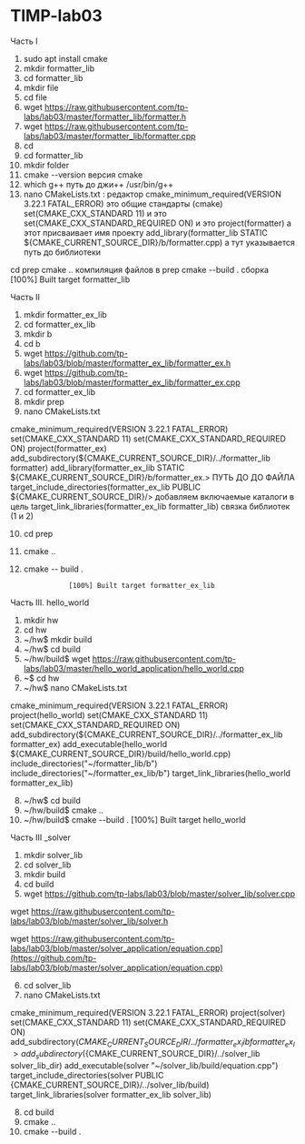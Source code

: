 # TIMP-lab03

Часть I

1) sudo apt install cmake
2) mkdir formatter_lib
3) cd formatter_lib
4) mkdir file
5) cd file
6) wget https://raw.githubusercontent.com/tp-labs/lab03/master/formatter_lib/formatter.h
7) wget https://raw.githubusercontent.com/tp-labs/lab03/master/formatter_lib/formatter.cpp
8) cd
9) cd formatter_lib
10) mkdir folder
11) cmake --version             версия cmake
12) which g++       путь до джи++
    /usr/bin/g++
12) nano CMakeLists.txt :                             редактор
cmake_minimum_required(VERSION 3.22.1 FATAL_ERROR)     это общие стандарты (cmake)
set(CMAKE_CXX_STANDARD 11)                             и это                
set(CMAKE_CXX_STANDARD_REQUIRED ON)                    и это
project(formatter)                                     а этот присваивает имя проекту
add_library(formatter_lib STATIC ${CMAKE_CURRENT_SOURCE_DIR}/b/formatter.cpp)             а тут указывается путь до библиотеки

cd prep
cmake ..                       компиляция файлов в prep
cmake --build .                  сборка
                        [100%] Built target formatter_lib





Часть II


1) mkdir formatter_ex_lib
2) cd formatter_ex_lib
3) mkdir b
4) cd b
5) wget https://github.com/tp-labs/lab03/blob/master/formatter_ex_lib/formatter_ex.h
6) wget https://github.com/tp-labs/lab03/blob/master/formatter_ex_lib/formatter_ex.cpp
7) cd formatter_ex_lib
8) mkdir prep
9) nano CMakeLists.txt

cmake_minimum_required(VERSION 3.22.1 FATAL_ERROR)
set(CMAKE_CXX_STANDARD 11)
set(CMAKE_CXX_STANDARD_REQUIRED ON)
project(formatter_ex)
add_subdirectory(${CMAKE_CURRENT_SOURCE_DIR}/../formatter_lib formatter)
add_library(formatter_ex_lib STATIC ${CMAKE_CURRENT_SOURCE_DIR}/b/formatter_ex.>     ПУТЬ ДО ДО ФАЙЛА
target_include_directories(formatter_ex_lib PUBLIC ${CMAKE_CURRENT_SOURCE_DIR}/>      добавляем включаемые каталоги в цель
target_link_libraries(formatter_ex_lib formatter_lib)                   связка библиотек (1 и 2)


10) cd prep
11) cmake ..
12) cmake -- build .    

                   [100%] Built target formatter_ex_lib





Часть III. hello_world


1) mkdir hw
2) cd hw
3) ~/hw$ mkdir build
4) ~/hw$ cd build
5) ~/hw/build$ wget https://raw.githubusercontent.com/tp-labs/lab03/master/hello_world_application/hello_world.cpp
6) ~$ cd hw
7) ~/hw$ nano CMakeLists.txt

cmake_minimum_required(VERSION 3.22.1 FATAL_ERROR)
project(hello_world)
set(CMAKE_CXX_STANDARD 11)
set(CMAKE_CXX_STANDARD_REQUIRED ON)
add_subdirectory(${CMAKE_CURRENT_SOURCE_DIR}/../formatter_ex_lib formatter_ex)
add_executable(hello_world ${CMAKE_CURRENT_SOURCE_DIR}/build/hello_world.cpp)
include_directories("~/formatter_lib/b")
include_directories("~/formatter_ex_lib/b")
target_link_libraries(hello_world formatter_ex_lib)

8) ~/hw$ cd build
9) ~/hw/build$ cmake ..
10) ~/hw/build$ cmake --build .
                                [100%] Built target hello_world


Часть III  _solver


1) mkdir solver_lib
2) cd solver_lib
3) mkdir build
4) cd build
5) wget https://github.com/tp-labs/lab03/blob/master/solver_lib/solver.cpp

wget https://raw.githubusercontent.com/tp-labs/lab03/blob/master/solver_lib/solver.h

wget https://raw.githubusercontent.com/tp-labs/lab03/blob/master/solver_application/equation.cpp](https://github.com/tp-labs/lab03/blob/master/solver_application/equation.cpp)

6) cd solver_lib
7) nano CMakeLists.txt

cmake_minimum_required(VERSION 3.22.1 FATAL_ERROR)
project(solver)
set(CMAKE_CXX_STANDARD 11)
set(CMAKE_CXX_STANDARD_REQUIRED ON)
add_subdirectory(${CMAKE_CURRENT_SOURCE_DIR}/../formatter_ex_lib formatter_ex_l>
add_subdirectory(${CMAKE_CURRENT_SOURCE_DIR}/../solver_lib solver_lib_dir)
add_executable(solver "~/solver_lib/build/equation.cpp")
target_include_directories(solver PUBLIC
{CMAKE_CURRENT_SOURCE_DIR}/../solver_lib/build)
target_link_libraries(solver formatter_ex_lib solver_lib)



8) cd build
9) cmake ..
10) cmake --build .
